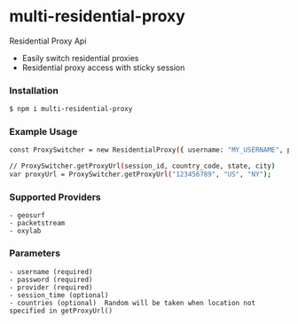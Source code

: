 # multi-residential-proxy

Residential Proxy Api

  - Easily switch residential proxies
  - Residential proxy access with sticky session

### Installation

```sh
$ npm i multi-residential-proxy
```


### Example Usage

```sh
const ProxySwitcher = new ResidentialProxy({ username: "MY_USERNAME", password: "MY_PASSWORD", provider: "geosurf", countries: ["ca"], session_time: 10 })

// ProxySwitcher.getProxyUrl(session_id, country_code, state, city)
var proxyUrl = ProxySwitcher.getProxyUrl("123456789", "US", "NY");
```


### Supported Providers

    - geosurf
    - packetstream
    - oxylab

### Parameters
    - username (required)
    - password (required)
    - provider (required)
    - session_time (optional)
    - countries (optional)  Random will be taken when location not specified in getProxyUrl()
